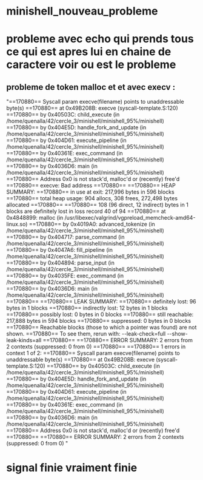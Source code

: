 # minishell_nouveau_probleme

# probleme avec echo qui prends tous ce qui est apres lui en chaine de caractere voir ou est le probleme
## probleme de token malloc et et avec execv :
"==170880== Syscall param execve(filename) points to unaddressable byte(s)
==170880==    at 0x49B208B: execve (syscall-template.S:120)
==170880==    by 0x40503C: child_execute (in /home/quenalla/42/cercle_3/minishell/minishell_95%/minishell)
==170880==    by 0x404E5D: handle_fork_and_update (in /home/quenalla/42/cercle_3/minishell/minishell_95%/minishell)
==170880==    by 0x404D61: execute_pipeline (in /home/quenalla/42/cercle_3/minishell/minishell_95%/minishell)
==170880==    by 0x40361E: exec_command (in /home/quenalla/42/cercle_3/minishell/minishell_95%/minishell)
==170880==    by 0x4036D6: main (in /home/quenalla/42/cercle_3/minishell/minishell_95%/minishell)
==170880==  Address 0x0 is not stack'd, malloc'd or (recently) free'd
==170880== 
execve: Bad address
==170880== 
==170880== HEAP SUMMARY:
==170880==     in use at exit: 217,996 bytes in 596 blocks
==170880==   total heap usage: 904 allocs, 308 frees, 272,498 bytes allocated
==170880== 
==170880== 108 (96 direct, 12 indirect) bytes in 1 blocks are definitely lost in loss record 40 of 94
==170880==    at 0x4848899: malloc (in /usr/libexec/valgrind/vgpreload_memcheck-amd64-linux.so)
==170880==    by 0x4019A0: advanced_tokenize (in /home/quenalla/42/cercle_3/minishell/minishell_95%/minishell)
==170880==    by 0x404717: parse_command (in /home/quenalla/42/cercle_3/minishell/minishell_95%/minishell)
==170880==    by 0x4047A6: fill_pipeline (in /home/quenalla/42/cercle_3/minishell/minishell_95%/minishell)
==170880==    by 0x404894: parse_input (in /home/quenalla/42/cercle_3/minishell/minishell_95%/minishell)
==170880==    by 0x4035FE: exec_command (in /home/quenalla/42/cercle_3/minishell/minishell_95%/minishell)
==170880==    by 0x4036D6: main (in /home/quenalla/42/cercle_3/minishell/minishell_95%/minishell)
==170880== 
==170880== LEAK SUMMARY:
==170880==    definitely lost: 96 bytes in 1 blocks
==170880==    indirectly lost: 12 bytes in 1 blocks
==170880==      possibly lost: 0 bytes in 0 blocks
==170880==    still reachable: 217,888 bytes in 594 blocks
==170880==         suppressed: 0 bytes in 0 blocks
==170880== Reachable blocks (those to which a pointer was found) are not shown.
==170880== To see them, rerun with: --leak-check=full --show-leak-kinds=all
==170880== 
==170880== ERROR SUMMARY: 2 errors from 2 contexts (suppressed: 0 from 0)
==170880== 
==170880== 1 errors in context 1 of 2:
==170880== Syscall param execve(filename) points to unaddressable byte(s)
==170880==    at 0x49B208B: execve (syscall-template.S:120)
==170880==    by 0x40503C: child_execute (in /home/quenalla/42/cercle_3/minishell/minishell_95%/minishell)
==170880==    by 0x404E5D: handle_fork_and_update (in /home/quenalla/42/cercle_3/minishell/minishell_95%/minishell)
==170880==    by 0x404D61: execute_pipeline (in /home/quenalla/42/cercle_3/minishell/minishell_95%/minishell)
==170880==    by 0x40361E: exec_command (in /home/quenalla/42/cercle_3/minishell/minishell_95%/minishell)
==170880==    by 0x4036D6: main (in /home/quenalla/42/cercle_3/minishell/minishell_95%/minishell)
==170880==  Address 0x0 is not stack'd, malloc'd or (recently) free'd
==170880== 
==170880== ERROR SUMMARY: 2 errors from 2 contexts (suppressed: 0 from 0)
"



# signal finie vraiment finie 
